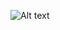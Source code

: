 ![Alt text]((https://github.com/Sensabg/Softuni.java/blob/main/ProgrammingBasics/ProgrammingBasics-November2023-Certificate.png))





